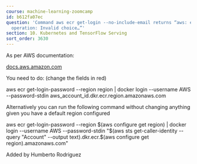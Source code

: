 ```yaml
---
course: machine-learning-zoomcamp
id: b612fa07ec
question: 'Command aws ecr get-login --no-include-email returns “aws: error: argument
  operation: Invalid choice…”'
section: 10. Kubernetes and TensorFlow Serving
sort_order: 3630
---
```


As per AWS documentation:

[docs.aws.amazon.com](https://docs.aws.amazon.com/AmazonECR/latest/userguide/docker-push-ecr-image.html)

You need to do: (change the fields in red)

aws ecr get-login-password --region region | docker login --username AWS --password-stdin aws_account_id.dkr.ecr.region.amazonaws.com

Alternatively you can run the following command without changing anything given you have a default region configured

aws ecr get-login-password --region $(aws configure get region) | docker login --username AWS --password-stdin "$(aws sts get-caller-identity --query "Account" --output text).dkr.ecr.$(aws configure get region).amazonaws.com"

Added by Humberto Rodriguez

